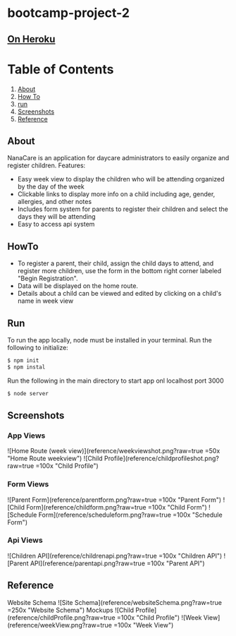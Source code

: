 # bootcamp-project-2
## [On Heroku](https://nana-care.herokuapp.com/)

# Table of Contents
1. [About](#about)
2. [How To](#howto)
3. [run](#run)
4. [Screenshots](#screenshots)
5. [Reference](#reference)

## About
NanaCare is an application for daycare administrators to easily organize and register children.
Features:
- Easy week view to display the children who will be attending organized by the day of the week
- Clickable links to display more info on a child including age, gender, allergies, and other notes
- Includes form system for parents to register their children and select the days they will be attending
- Easy to access api system

## HowTo
- To register a parent, their child, assign the child days to attend, and register more children, use the form in the bottom right corner labeled "Begin Registration".
- Data will be displayed on the home route.
- Details about a child can be viewed and edited by clicking on a child's name in week view

## Run
To run the app locally, node must be installed in your terminal.
Run the following to initialize:
``` bash
$ npm init
$ npm instal
```
Run the following in the main directory to start app onl localhost port 3000 
``` bash
$ node server
```
## Screenshots
### App Views
![Home Route (week view)](reference/weekviewshot.png?raw=true =50x "Home Route weekview")
![Child Profile](reference/childprofileshot.png?raw=true =100x "Child Profile")
### Form Views
![Parent Form](reference/parentform.png?raw=true =100x "Parent Form")
![Child Form](reference/childform.png?raw=true =100x "Child Form")
![Schedule Form](reference/scheduleform.png?raw=true =100x "Schedule Form")
### Api Views
![Children API](reference/childrenapi.png?raw=true =100x "Children API")
![Parent API](reference/parentapi.png?raw=true =100x "Parent API")


## Reference
Website Schema
![Site Schema](reference/websiteSchema.png?raw=true =250x "Website Schema")
Mockups
![Child Profile](reference/childProfile.png?raw=true =100x "Child Profile")
![Week View](reference/weekView.png?raw=true =100x "Week View")
